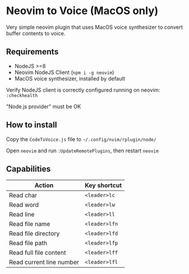 # Neovim to Voice (MacOS only)

Very simple neovim plugin that uses MacOS voice synthesizer to convert buffer contents to voice.


## Requirements

- NodeJS >=8
- Neovim NodeJS Client (`npm i -g neovim`)
- MacOS voice synthesizer, installed by default

Verify NodeJS client is correctly configured running on neovim: `:checkhealth`

"Node.js provider" must be OK

## How to install

Copy the `CodeToVoice.js` file to `~/.config/nvim/rplugin/node/`

Open `neovim` and run `:UpdateRemotePlugins`, then restart `neovim`

## Capabilities

|Action   |Key shortcut   |
|---|---|
|Read char  |`<leader>lc`   |
|Read word   |`<leader>lw`   |
|Read line   |`<leader>ll`   |
|Read file name   |`<leader>lfn`   |
|Read file directory   |`<leader>lfd`   |
|Read file path   |`<leader>lfp`   |
|Read full file content   |`<leader>lff`   |
|Read current line number   |`<leader>lfl`   |
